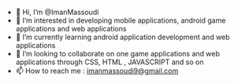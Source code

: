 - 👋 Hi, I’m @ImanMassoudi
- 👀 I’m interested in developing mobile applications, android game applications and web applications
- 🌱 I’m currently learning android application development and web applications
- 💞️ I’m looking to collaborate on one game applications and web applications through CSS, HTML , JAVASCRIPT and so on
- 📫 How to reach me : imanmassoudi9@gmail.com

<!---
ImanMassoudi/ImanMassoudi is a ✨ special ✨ repository because its `README.md` (this file) appears on your GitHub profile.
You can click the Preview link to take a look at your changes.
--->
